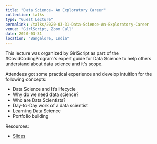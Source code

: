 ```yaml
---
title: "Data Science- An Exploratory Career"
collection: talks
type: "Guest Lecture"
permalink: /talks/2020-03-31-Data-Science-An-Exploratory-Career
venue: "GirlScript, Zoom Call"
date: 2020-03-31
location: "Bangalore, India"
---
```

This lecture was organized by GirlScript as part of the #CovidCodingProgram's expert guide for Data Science to help others understand about data science and it's scope.

Attendees got some practical experience and develop intuition for the following concepts:

* Data Science and It’s lifecycle
* Why do we need data science?
* Who are Data Scientists?
* Day-to-Day work of a data scientist
* Learning Data Science
* Portfolio building

Resources:
* [Slides](http://bit.ly/DSExploratoryCareer)
